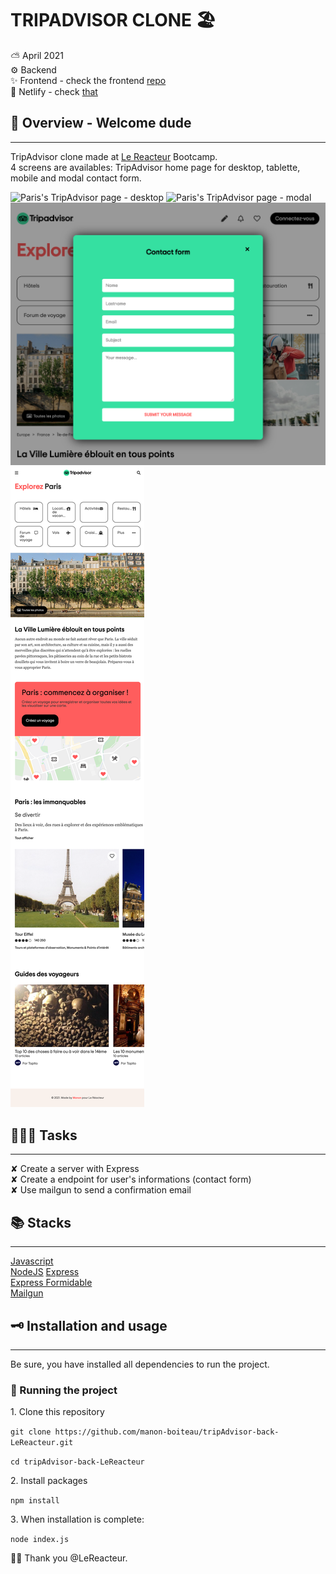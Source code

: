 # TRIPADVISOR CLONE 🏖

⛅️ April 2021  
⚙️ Backend  
✨ Frontend - check the frontend [repo](https://github.com/manon-boiteau/TripAdvisor-LeReacteur)  
🔗 Netlify - check [that](https://mytripadvisor-lereacteur-2021.netlify.app/)

## 🌈 Overview - Welcome dude

---

TripAdvisor clone made at [Le Reacteur](https://www.lereacteur.io/) Bootcamp.  
4 screens are availables: TripAdvisor home page for desktop, tablette, mobile and modal contact form.

![Paris's TripAdvisor page - desktop](assets/desktop-tripadvisor.png)
![Paris's TripAdvisor page - modal](assets/desktop-tripadvisor.png)
![Paris's TripAdvisor page - tablette](assets/modal-tripadvisor.png)
![Paris's TripAdvisor page - mobile](assets/mobile-tripadvisor.png)

## 👩🏻‍💻 Tasks

---

✘ Create a server with Express  
✘ Create a endpoint for user's informations (contact form)  
✘ Use mailgun to send a confirmation email

## 📚 Stacks

---

[Javascript](https://www.w3schools.com/js/default.asp)  
[NodeJS](https://nodejs.org/api/documentation.html)
[Express](https://github.com/expressjs/express)  
[Express Formidable](https://github.com/hatashiro/express-formidable)  
[Mailgun](https://documentation.mailgun.com/en/latest/)

## 🗝 Installation and usage

---

Be sure, you have installed all dependencies to run the project.

### 🚙 Running the project

1️. Clone this repository

`git clone https://github.com/manon-boiteau/tripAdvisor-back-LeReacteur.git`

`cd tripAdvisor-back-LeReacteur`

2️. Install packages

`npm install`

3️. When installation is complete:

`node index.js`

🙏🏻 Thank you @LeReacteur.
